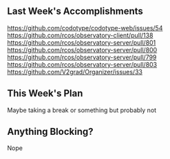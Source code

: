 ## Last Week's Accomplishments

https://github.com/codotype/codotype-web/issues/54
https://github.com/rcos/observatory-client/pull/138
https://github.com/rcos/observatory-server/pull/801
https://github.com/rcos/observatory-server/pull/800
https://github.com/rcos/observatory-server/pull/799
https://github.com/rcos/observatory-server/pull/803
https://github.com/V2grad/Organizer/issues/33

## This Week's Plan

Maybe taking a break or something but probably not

## Anything Blocking?

Nope